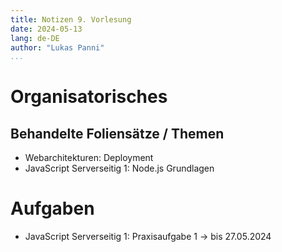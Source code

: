 ```yaml
---
title: Notizen 9. Vorlesung
date: 2024-05-13
lang: de-DE
author: "Lukas Panni"
...
```


# Organisatorisches

## Behandelte Foliensätze / Themen

- Webarchitekturen: Deployment 
- JavaScript Serverseitig 1: Node.js Grundlagen

# Aufgaben

- JavaScript Serverseitig 1: Praxisaufgabe 1 -> bis 27.05.2024
